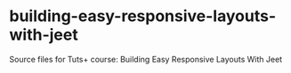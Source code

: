 building-easy-responsive-layouts-with-jeet
==========================================

Source files for Tuts+ course: Building Easy Responsive Layouts With Jeet
